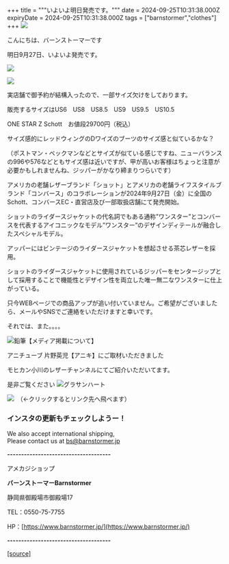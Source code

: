 +++
title = """いよいよ明日発売です。"""
date = 2024-09-25T10:31:38.000Z
expiryDate = 2024-09-25T10:31:38.000Z
tags = ["barnstormer","clothes"]
+++
[![](https://stat.ameba.jp/user_images/20231023/16/barnstormer-go/b2/03/p/o0420015015354743273.png)](https://ameblo.jp/barnstormer-go/entry-12825670498.html)

こんにちは、バーンストーマーです

明日9月27日、いよいよ発売です。

[![](https://stat.ameba.jp/user_images/20240925/18/barnstormer-go/05/9f/j/o0800100015490510889.jpg)](https://stat.ameba.jp/user_images/20240925/18/barnstormer-go/05/9f/j/o0800100015490510889.jpg)

[![](https://stat.ameba.jp/user_images/20240925/18/barnstormer-go/f7/fb/j/o0560070015490510892.jpg)](https://stat.ameba.jp/user_images/20240925/18/barnstormer-go/f7/fb/j/o0560070015490510892.jpg)

実店舗で御予約が結構入ったので、一部サイズ欠けをしております。

販売するサイズはUS6　US8　US8.5　US9　US9.5　US10.5

ONE STAR Z Schott　お値段29700円（税込）

サイズ感的にレッドウィングのDワイズのブーツのサイズ感と似ているかな？

（ポストマン・ベックマンなどとサイズが似ている感じですね、ニューバランスの996や576などともサイズ感は近いですが、甲が高いお客様はちょっと注意が必要かもしれませんね、ジッパーがかなり締まりつらいです）  
  
アメリカの老舗レザーブランド「ショット」とアメリカの老舗ライフスタイルブランド「コンバース」のコラボレーションが2024年9月27日（金）に全国のSchott、コンバースEC・直営店及び一部取扱店舗にて発売開始。

  
ショットのライダースジャケットの代名詞でもある通称”ワンスター”とコンバースを代表するアイコニックなモデル”ワンスター”のデザインディテールが融合したスペシャルモデル。  
  
アッパーにはビンテージのライダースジャケットを想起させる茶芯レザーを採用。  
  
ショットのライダースジャケットに使用されているジッパーをセンタージップとして採用することで機能性とデザイン性を両立した唯一無二なワンスターに仕上がっている。

只今WEBページでの商品アップが追い付いていません。ご希望がございましたら、メールやSNSでご連絡をいただけますと幸いです。

それでは、また。。。。

![鉛筆](https://stat100.ameba.jp/blog/ucs/img/char/char3/519.png)【メディア掲載について】

アニチューブ 片野英児【アニキ】にご取材いただきました

モヒカン小川のレザーチャンネルにてご紹介いただいてます。

是非ご覧ください ![グラサンハート](https://stat100.ameba.jp/blog/ucs/img/char/char3/148.png)

[![](https://stat.ameba.jp/user_images/20230412/16/barnstormer-go/6a/23/p/o0108010815269242493.png)](https://www.instagram.com/barnstormer_daily/)　（←クリックするとリンク先へ飛べます）

### インスタの更新もチェックしようー！

We also accept international shipping,  
Please contact us at bs@barnstormer.jp

**\-------------------------------------**

アメカジショップ

**バーンストーマーBarnstormer**

静岡県御殿場市御殿場17

TEL：0550-75-7755

HP：[https://www.barnstormer.jp/](https://www.barnstormer.jp/)

**\-------------------------------------**

[[source]](https://ameblo.jp/barnstormer-go/entry-12868891840.html)
